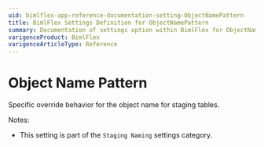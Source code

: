 ```yaml
---
uid: bimlflex-app-reference-documentation-setting-ObjectNamePattern
title: BimlFlex Settings Definition for ObjectNamePattern
summary: Documentation of settings option within BimlFlex for ObjectNamePattern
varigenceProduct: BimlFlex
varigenceArticleType: Reference
---
```


# Object Name Pattern

Specific override behavior for the object name for staging tables.

Notes:

* This setting is part of the `Staging Naming` settings category.

